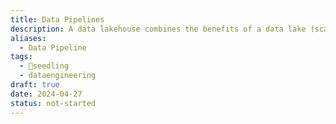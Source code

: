 ```yaml
---
title: Data Pipelines
description: A data lakehouse combines the benefits of a data lake (scalability, flexibility, and cost-effectiveness for storing raw and unstructured data) with those of a data warehouse (structured querying, transactional integrity, and performance optimizations), providing a unified platform for both operational and analytical workloads in modern data architectures.
aliases:
  - Data Pipeline
tags:
  - 🌱seedling
  - dataengineering
draft: true
date: 2024-04-27
status: not-started
---
```

